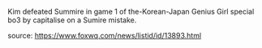 Kim defeated Summire in game 1 of the-Korean-Japan Genius Girl special bo3 by capitalise on a Sumire mistake.

source: https://www.foxwq.com/news/listid/id/13893.html